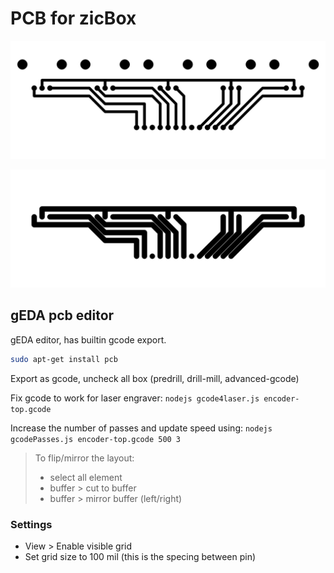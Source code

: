# PCB for zicBox

![encoder pcb](encoder2-top.gcode.png "encoder pcb")

![encoder pcb](encoder-top.gcode.png "encoder pcb")

## gEDA pcb editor

gEDA editor, has builtin gcode export.

```sh
sudo apt-get install pcb
```

Export as gcode, uncheck all box (predrill, drill-mill, advanced-gcode)

Fix gcode to work for laser engraver: `nodejs gcode4laser.js encoder-top.gcode`

Increase the number of passes and update speed using: `nodejs gcodePasses.js encoder-top.gcode 500 3`

> To flip/mirror the layout: 
> - select all element
> - buffer > cut to buffer
> - buffer > mirror buffer (left/right) 

### Settings

- View > Enable visible grid
- Set grid size to 100 mil (this is the specing between pin)
